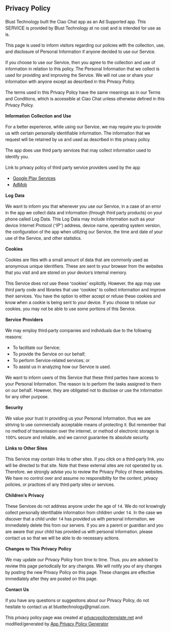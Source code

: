 <html>

<head>
    <meta charset='utf-8'>
    <meta name='viewport' content='width=device-width'>
    <title>Privacy Policy</title>
    <style>
        body {
            font-family: 'Helvetica Neue', Helvetica, Arial, sans-serif;
            padding: 1em;
        }
    </style>
</head>

<body>
    <h2>Privacy Policy</h2>
    <p>Blust Technology built the Ciao Chat app as an Ad Supported app. This SERVICE is provided by Blust Technology at no cost and is intended for use as is.</p>
    <p>This page is used to inform visitors regarding our policies with the collection, use, and disclosure of Personal Information if anyone decided to use our Service.</p>
    <p>If you choose to use our Service, then you agree to the collection and use of information in relation to this policy. The Personal Information that we collect is used for
        providing and improving the Service. We will not use or share your information with anyone except as described in this Privacy Policy.</p>
    <p>The terms used in this Privacy Policy have the same meanings as in our Terms and Conditions, which is accessible at Ciao Chat unless otherwise defined in this Privacy
        Policy.</p>
    <p><strong>Information Collection and Use</strong></p>
    <p>For a better experience, while using our Service, we may require you to provide us with certain personally identifiable information. The information that we request will be
        retained by us and used as described in this privacy policy.</p>
    <p>The app does use third party services that may collect information used to identify you.</p>
    <div>
        <p>Link to privacy policy of third party service providers used by the app</p>
        <ul>
            <li><a href="https://www.google.com/policies/privacy/" target="_blank">Google Play Services</a></li>
            <li><a href="https://support.google.com/admob/answer/6128543?hl=en" target="_blank">AdMob</a></li>
        </ul>
    </div>
    <p><strong>Log Data</strong></p>
    <p>We want to inform you that whenever you use our Service, in a case of an error in the app we collect data and information (through third party products) on your phone called
        Log Data. This Log Data may include information such as your device Internet Protocol (&ldquo;IP&rdquo;) address, device name, operating system version, the configuration
        of the app when utilizing our Service, the time and date of your use of the Service, and other statistics.</p>
    <p><strong>Cookies</strong></p>
    <p>Cookies are files with a small amount of data that are commonly used as anonymous unique identifiers. These are sent to your browser from the websites that you visit and are
        stored on your device's internal memory.</p>
    <p>This Service does not use these &ldquo;cookies&rdquo; explicitly. However, the app may use third party code and libraries that use &ldquo;cookies&rdquo; to collect
        information and improve their services. You have the option to either accept or refuse these cookies and know when a cookie is being sent to your device. If you choose to
        refuse our cookies, you may not be able to use some portions of this Service.</p>
    <p><strong>Service Providers</strong></p>
    <p>We may employ third-party companies and individuals due to the following reasons:</p>
    <ul>
        <li>To facilitate our Service;</li>
        <li>To provide the Service on our behalf;</li>
        <li>To perform Service-related services; or</li>
        <li>To assist us in analyzing how our Service is used.</li>
    </ul>
    <p>We want to inform users of this Service that these third parties have access to your Personal Information. The reason is to perform the tasks assigned to them on our behalf.
        However, they are obligated not to disclose or use the information for any other purpose.</p>
    <p><strong>Security</strong></p>
    <p>We value your trust in providing us your Personal Information, thus we are striving to use commercially acceptable means of protecting it. But remember that no method of
        transmission over the internet, or method of electronic storage is 100% secure and reliable, and we cannot guarantee its absolute security.</p>
    <p><strong>Links to Other Sites</strong></p>
    <p>This Service may contain links to other sites. If you click on a third-party link, you will be directed to that site. Note that these external sites are not operated by us.
        Therefore, we strongly advise you to review the Privacy Policy of these websites. We have no control over and assume no responsibility for the content, privacy policies, or
        practices of any third-party sites or services.</p>
    <p><strong>Children&rsquo;s Privacy</strong></p>
    <p>These Services do not address anyone under the age of 14. We do not knowingly collect personally identifiable information from children under 14. In the case we discover
        that a child under 14 has provided us with personal information, we immediately delete this from our servers. If you are a parent or guardian and you are aware that your
        child has provided us with personal information, please contact us so that we will be able to do necessary actions.</p>
    <p><strong>Changes to This Privacy Policy</strong></p>
    <p>We may update our Privacy Policy from time to time. Thus, you are advised to review this page periodically for any changes. We will notify you of any changes by posting the
        new Privacy Policy on this page. These changes are effective immediately after they are posted on this page.</p>
    <p><strong>Contact Us</strong></p>
    <p>If you have any questions or suggestions about our Privacy Policy, do not hesitate to contact us at blusttechnology@gmail.com.</p>
    <p>This privacy policy page was created at <a href="https://privacypolicytemplate.net" target="_blank">privacypolicytemplate.net</a> and modified/generated by <a
            href="https://app-privacy-policy-generator.firebaseapp.com/" target="_blank">App Privacy Policy Generator</a></p>
</body>

</html>